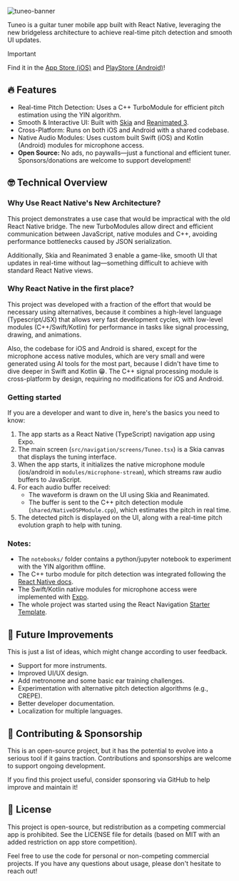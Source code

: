 ![tuneo-banner](https://github.com/user-attachments/assets/497f6c16-354e-40e4-a44f-cadcbd11e6a5)


Tuneo is a guitar tuner mobile app built with React Native, leveraging the new bridgeless architecture to achieve real-time pitch detection and smooth UI updates.

> [!IMPORTANT]
> Find it in the [App Store (iOS)](https://apps.apple.com/uy/app/tuneo-guitar-tuner/id6743103035) and [PlayStore (Android)](https://play.google.com/store/apps/details?id=com.donbraulio.tuneo)!

## 🔥 Features

- Real-time Pitch Detection: Uses a C++ TurboModule for efficient pitch estimation using the YIN algorithm.
- Smooth & Interactive UI: Built with [Skia](https://shopify.github.io/react-native-skia/) and [Reanimated 3](https://docs.swmansion.com/react-native-reanimated/).
- Cross-Platform: Runs on both iOS and Android with a shared codebase.
- Native Audio Modules: Uses custom built Swift (iOS) and Kotlin (Android) modules for microphone access.
- **Open Source:** No ads, no paywalls—just a functional and efficient tuner. Sponsors/donations are welcome to support development!

## 🤓 Technical Overview

### Why Use React Native's New Architecture?

This project demonstrates a use case that would be impractical with the old React Native bridge. The new TurboModules allow direct and efficient communication between JavaScript, native modules and C++, avoiding performance bottlenecks caused by JSON serialization.

Additionally, Skia and Reanimated 3 enable a game-like, smooth UI that updates in real-time without lag—something difficult to achieve with standard React Native views.

### Why React Native in the first place?

This project was developed with a fraction of the effort that would be necessary using alternatives, because it combines a high-level language (Typescript/JSX) that allows very fast development cycles, with low-level modules (C++/Swift/Kotlin) for performance in tasks like signal processing, drawing, and animations.

Also, the codebase for iOS and Android is shared, except for the microphone access native modules, which are very small and were generated using AI tools for the most part, because I didn't have time to dive deeper in Swift and Kotlin 😁. The C++ signal processing module is cross-platform by design, requiring no modifications for iOS and Android.

### Getting started

If you are a developer and want to dive in, here's the basics you need to know:

1.  The app starts as a React Native (TypeScript) navigation app using Expo.
2.  The main screen (`src/navigation/screens/Tuneo.tsx`) is a Skia canvas that displays the tuning interface.
3.  When the app starts, it initializes the native microphone module (ios/android in `modules/microphone-stream`), which streams raw audio buffers to JavaScript.
4.  For each audio buffer received:
    - The waveform is drawn on the UI using Skia and Reanimated.
    - The buffer is sent to the C++ pitch detection module (`shared/NativeDSPModule.cpp`), which estimates the pitch in real time.
5.  The detected pitch is displayed on the UI, along with a real-time pitch evolution graph to help with tuning.

### Notes:

- The `notebooks/` folder contains a python/jupyter notebook to experiment with the YIN algorithm offline.
- The C++ turbo module for pitch detection was integrated following the [React Native docs](https://reactnative.dev/docs/0.77/the-new-architecture/pure-cxx-modules).
- The Swift/Kotlin native modules for microphone access were implemented with [Expo](https://docs.expo.dev/modules/native-module-tutorial/).
- The whole project was started using the React Navigation [Starter Template](https://reactnavigation.org/docs/getting-started#starter-template).

## 🎯 Future Improvements

This is just a list of ideas, which might change according to user feedback.

- Support for more instruments.
- Improved UI/UX design.
- Add metronome and some basic ear training challenges.
- Experimentation with alternative pitch detection algorithms (e.g., CREPE).
- Better developer documentation.
- Localization for multiple languages.

## 🤝 Contributing & Sponsorship

This is an open-source project, but it has the potential to evolve into a serious tool if it gains traction. Contributions and sponsorships are welcome to support ongoing development.

If you find this project useful, consider sponsoring via GitHub to help improve and maintain it!

## 📜 License

This project is open-source, but redistribution as a competing commercial app is prohibited. See the LICENSE file for details (based on MIT with an added restriction on app store competition).

Feel free to use the code for personal or non-competing commercial projects. If you have any questions about usage, please don't hesitate to reach out!
